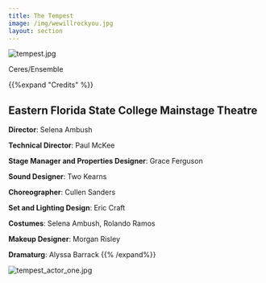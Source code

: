 ```yaml
---
title: The Tempest
image: /img/wewillrockyou.jpg
layout: section
---
```

![tempest.jpg](/tempest.jpg)

Ceres/Ensemble 

{{%expand "Credits" %}}

## Eastern Florida State College Mainstage Theatre

**Director**: Selena Ambush 

**Technical Director**: Paul McKee

**Stage Manager and Properties Designer**: Grace Ferguson

**Sound Designer**: Two Kearns

**Choreographer**: Cullen Sanders

**Set and Lighting Design**: Eric Craft

**Costumes**: Selena Ambush, Rolando Ramos

**Makeup Designer**: Morgan Risley

**Dramaturg**: Alyssa Barrack
{{% /expand%}}

![tempest_actor_one.jpg](/tempest_actor_one.jpg)

